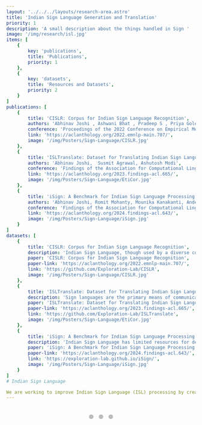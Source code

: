 ```yaml
---
layout: '../../../layouts/research-area.astro'
title: 'Indian Sign Language Generation and Translation'
priority: 1
description: 'A small description about the things handled in Sign '
image: '/img/research/isl.jpg'
items: [
    {
        key: 'publications',
        title: 'Publications',
        priority: 1
    },
    {
        key: 'datasets',
        title: 'Resources and Datasets',
        priority: 2
    }
]
publications: [
    {
        title: 'CISLR: Corpus for Indian Sign Language Recognition',
        authors: 'Abhinav Joshi , Ashwani Bhat , Pradeep S , Priya Gole , Shreyansh Agarwal , Shashwat Gupta , Ashutosh Modi',
        conference: 'Proceedings of the 2022 Conference on Empirical Methods in Natural Language Processing',
        link: 'https://aclanthology.org/2022.emnlp-main.707/',
        image: '/img/Posters/Sign-Language/CISLR.jpg'
    },
    {
        title: 'ISLTranslate: Dataset for Translating Indian Sign Language',
        authors: 'Abhinav Joshi,  Susmit Agrawal, Ashutosh Modi',
        conference: 'Findings of the Association for Computational Linguistics: ACL 2023',
        link: 'https://aclanthology.org/2023.findings-acl.665/',
        image: '/img/Posters/Sign-Language/EtiCor.jpg'
    },
    {
        title: 'iSign: A Benchmark for Indian Sign Language Processing',
        authors: 'Abhinav Joshi, Romit Mohanty, Mounika Kanakanti, Andesha Mangla, Sudeep Choudhary, Monali Barbate ,Ashutosh Modi',
        conference: 'Findings of the Association for Computational Linguistics: ACL 2024',
        link: 'https://aclanthology.org/2024.findings-acl.643/',
        image: '/img/Posters/Sign-Language/iSign.jpg'
    }
]
datasets: [
    {
        title: 'CISLR: Corpus for Indian Sign Language Recognition',
        description: 'Indian Sign Language, though used by a diverse community, still lacks well-annotated resources for developing systems that would enable sign language processing. In recent years researchers have actively worked for sign languages like American Sign Languages, however, Indian Sign language is still far from data-driven tasks like machine translation. To address this gap, in this paper, we introduce a new dataset CISLR (Corpus for Indian Sign Language Recognition) for word-level recognition in Indian Sign Language using videos. The corpus has a large vocabulary of around 4700 words covering different topics and domains. Further, we propose a baseline model for word recognition from sign language videos. To handle the low resource problem in the Indian Sign Language, the proposed model consists of a prototype-based one-shot learner that leverages resource rich American Sign Language to learn generalized features for improving predictions in Indian Sign Language. Our experiments show that gesture features learned in another sign language can help perform one-shot predictions in CISLR.',
        paper: 'CISLR: Corpus for Indian Sign Language Recognition',
        paper-link: 'https://aclanthology.org/2022.emnlp-main.707/',
        link: 'https://github.com/Exploration-Lab/CISLR',
        image: '/img/Posters/Sign-Language/CISLR.jpg'
    },
    {
        title: 'ISLTranslate: Dataset for Translating Indian Sign Language',
        description: 'Sign languages are the primary means of communication for many hard-of-hearing people worldwide. Recently, to bridge the communication gap between the hard-of-hearing community and the rest of the population, several sign language translation datasets have been proposed to enable the development of statistical sign language translation systems. However, there is a dearth of sign language resources for the Indian sign language. This resource paper introduces ISLTranslate, a translation dataset for continuous Indian Sign Language (ISL) consisting of 31k ISL-English sentence/phrase pairs. To the best of our knowledge, it is the largest translation dataset for continuous Indian Sign Language. We provide a detailed analysis of the dataset. To validate the performance of existing end-to-end Sign language to spoken language translation systems, we benchmark the created dataset with a transformer-based model for ISL translation.',
        paper: 'ISLTranslate: Dataset for Translating Indian Sign Language',
        paper-link: 'https://aclanthology.org/2023.findings-acl.665/',
        link: 'https://github.com/Exploration-Lab/ISLTranslate',
        image: '/img/Posters/Sign-Language/EtiCor.jpg'
    },
    {
        title: 'iSign: A Benchmark for Indian Sign Language Processing',
        description: 'Indian Sign Language has limited resources for developing machine learning and data-driven approaches for automated language processing. Though text/audio-based language processing techniques have shown colossal research interest and tremendous improvements in the last few years, Sign Languages still need to catch up due to the need for more resources. To bridge this gap, in this work, we propose iSign: a benchmark for Indian Sign Language (ISL) Processing. We make three primary contributions to this work. First, we release one of the largest ISL-English datasets with more than video-sentence/phrase pairs. To the best of our knowledge, it is the largest sign language dataset available for ISL. Second, we propose multiple NLP-specific tasks (including SignVideo2Text, SignPose2Text, Text2Pose, Word Prediction, and Sign Semantics) and benchmark them with the baseline models for easier access to the research community. Third, we provide detailed insights into the proposed benchmarks with a few linguistic insights into the working of ISL. We streamline the evaluation of Sign Language processing, addressing the gaps in the NLP research community for Sign Languages.',
        paper: 'iSign: A Benchmark for Indian Sign Language Processing',
        paper-link: 'https://aclanthology.org/2024.findings-acl.643/',
        link: 'https://exploration-lab.github.io/iSign/',
        image: '/img/Posters/Sign-Language/iSign.jpg'
    }
]
# Indian Sign Language

We are working to improve Indian Sign Language (ISL) processing by creating datasets and models that bridge the communication gap for the hard-of-hearing community. ISL, used by millions, lacks the resources needed for tasks like machine translation and recognition, leaving it behind languages such as American Sign Language. To address this, we developed CISLR, a dataset with 4700 ISL words and a model that learns from American Sign Language for better recognition; ISLTranslate, a dataset of 31,000 ISL-English sentence pairs for translation; and iSign, a benchmark with multiple tasks like video-to-text translation to aid ISL research. Our work aims to break communication barriers and promote inclusivity, with future efforts focused on expanding datasets, refining translation models, and supporting applications in areas like education and healthcare.
---
```

<style>
    /* General styling for slideshow */
    .slideshow-container {
        position: relative;
        max-width: 90%;
        margin: 2rem auto;
        text-align: center;
    }

    .slide {
        display: none;
        animation: fade 1.5s ease-in-out;
    }

    .slide img {
            max-width: 100%;
            height: auto;
            margin: 0 auto;
    }

    .dots {
        text-align: center;
        margin-top: 15px;
    }

    .dot {
        cursor: pointer;
        height: 12px;
        width: 12px;
        margin: 5px;
        background-color: #bbb;
        border-radius: 50%;
        display: inline-block;
    }

    .dot.active {
        background-color: #717171;
    }

    @keyframes fade {
        from {
            opacity: 0.4;
        }
        to {
            opacity: 1;
        }
    }
</style>

<script>
    let currentIndex = 0;

    function showSlides() {
        const slides = document.getElementsByClassName("slide");
        const dots = document.getElementsByClassName("dot");
        for (let i = 0; i < slides.length; i++) {
            slides[i].style.display = "none";
        }
        currentIndex++;
        if (currentIndex > slides.length) currentIndex = 1;
        for (let i = 0; i < dots.length; i++) {
            dots[i].className = dots[i].className.replace(" active", "");
        }
        slides[currentIndex - 1].style.display = "block";
        dots[currentIndex - 1].className += " active";
        setTimeout(showSlides, 3000);
    }

    document.addEventListener("DOMContentLoaded", showSlides);
</script>

<!-- Slideshow -->
<div class="slideshow-container">
    <div class="slide">
        <img src="/img/Posters/Sign-Language/CISLR.jpg" alt="CISLR">
    </div>
    <div class="slide">
        <img src="/img/Posters/Sign-Language/EtiCor.jpg" alt="ISLTranslate">
    </div>
    <div class="slide">
        <img src="/img/Posters/Sign-Language/iSign.jpg" alt="iSign">
    </div>
</div>

<div class="dots">
    <span class="dot" onclick="currentSlide(1)"></span>
    <span class="dot" onclick="currentSlide(2)"></span>
    <span class="dot" onclick="currentSlide(3)"></span>
</div>

